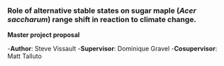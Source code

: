 ### Role of alternative stable states on sugar maple (*Acer saccharum*) range shift in reaction to climate change. 

**Master project proposal**

-**Author**: Steve Vissault
-**Supervisor**: Dominique Gravel
-**Cosupervisor**: Matt Talluto
